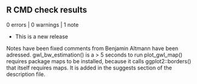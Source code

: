 ## R CMD check results

0 errors | 0 warnings | 1 note

* This is a new release

Notes have been fixed
comments from Benjamin Altmann have been adressed.
gwl_bw_estimation() is a > 5 seconds to run
plot_gwl_map() requires package maps to be installed, because it calls ggplot2::borders() that itself requires maps. It is added in the suggests section of the description file.